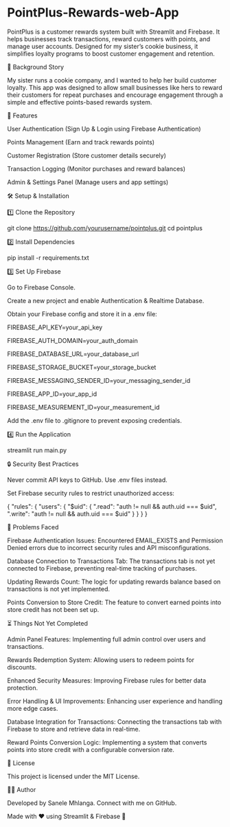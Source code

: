 # PointPlus-Rewards-web-App
PointPlus is a customer rewards system built with Streamlit and Firebase. It helps businesses track transactions, reward customers with points, and manage user accounts. Designed for my sister’s cookie business, it simplifies loyalty programs to boost customer engagement and retention.


🎯 Background Story

My sister runs a cookie company, and I wanted to help her build customer loyalty. This app was designed to allow small businesses like hers to reward their customers for repeat purchases and encourage engagement through a simple and effective points-based rewards system.

🚀 Features

User Authentication (Sign Up & Login using Firebase Authentication)

Points Management (Earn and track rewards points)

Customer Registration (Store customer details securely)

Transaction Logging (Monitor purchases and reward balances)

Admin & Settings Panel (Manage users and app settings)

🛠️ Setup & Installation

1️⃣ Clone the Repository

git clone https://github.com/yourusername/pointplus.git
cd pointplus

2️⃣ Install Dependencies

pip install -r requirements.txt

3️⃣ Set Up Firebase

Go to Firebase Console.

Create a new project and enable Authentication & Realtime Database.

Obtain your Firebase config and store it in a .env file:

FIREBASE_API_KEY=your_api_key

FIREBASE_AUTH_DOMAIN=your_auth_domain

FIREBASE_DATABASE_URL=your_database_url

FIREBASE_STORAGE_BUCKET=your_storage_bucket

FIREBASE_MESSAGING_SENDER_ID=your_messaging_sender_id

FIREBASE_APP_ID=your_app_id

FIREBASE_MEASUREMENT_ID=your_measurement_id

Add the .env file to .gitignore to prevent exposing credentials.

4️⃣ Run the Application

streamlit run main.py

🔒 Security Best Practices

Never commit API keys to GitHub. Use .env files instead.

Set Firebase security rules to restrict unauthorized access:

{
  "rules": {
    "users": {
      "$uid": {
        ".read": "auth != null && auth.uid === $uid",
        ".write": "auth != null && auth.uid === $uid"
      }
    }
  }
}

🚧 Problems Faced

Firebase Authentication Issues: Encountered EMAIL_EXISTS and Permission Denied errors due to incorrect security rules and API misconfigurations.

Database Connection to Transactions Tab: The transactions tab is not yet connected to Firebase, preventing real-time tracking of purchases.

Updating Rewards Count: The logic for updating rewards balance based on transactions is not yet implemented.

Points Conversion to Store Credit: The feature to convert earned points into store credit has not been set up.

⏳ Things Not Yet Completed

Admin Panel Features: Implementing full admin control over users and transactions.

Rewards Redemption System: Allowing users to redeem points for discounts.

Enhanced Security Measures: Improving Firebase rules for better data protection.

Error Handling & UI Improvements: Enhancing user experience and handling more edge cases.

Database Integration for Transactions: Connecting the transactions tab with Firebase to store and retrieve data in real-time.

Reward Points Conversion Logic: Implementing a system that converts points into store credit with a configurable conversion rate.

📜 License

This project is licensed under the MIT License.

👨‍💻 Author

Developed by Sanele Mhlanga. Connect with me on GitHub.

Made with ❤️ using Streamlit & Firebase 🚀

